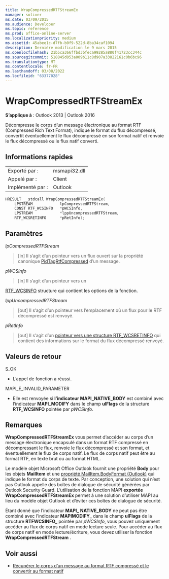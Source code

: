 ```yaml
---
title: WrapCompressedRTFStreamEx
manager: soliver
ms.date: 03/09/2015
ms.audience: Developer
ms.topic: reference
ms.prod: office-online-server
ms.localizationpriority: medium
ms.assetid: 45abee1c-d7fb-b0f9-522d-8ba34caf1094
description: Dernière modification le 9 mars 2015
ms.openlocfilehash: 21b5ca366ffbd3bfeca99285a880f41723cc344c
ms.sourcegitcommit: 518845d053a009b11c8d907a33822161c0b6bc96
ms.translationtype: MT
ms.contentlocale: fr-FR
ms.lasthandoff: 03/08/2022
ms.locfileid: "63377028"
---
```

# <a name="wrapcompressedrtfstreamex"></a>WrapCompressedRTFStreamEx

**S’applique à** : Outlook 2013 | Outlook 2016
  
Décompresse le corps d’un message électronique au format RTF (Compressed Rich Text Format), indique le format du flux décompressé, convertit éventuellement le flux décompressé en son format natif et renvoie le flux décompressé ou le flux natif converti.
  
## <a name="quick-info"></a>Informations rapides

|||
|:-----|:-----|
|Exporté par :  <br/> |msmapi32.dll  <br/> |
|Appelé par :  <br/> |Client  <br/> |
|Implémenté par :  <br/> |Outlook  <br/> |

```cpp
HRESULT __stdcall WrapCompressedRTFStreamEx( 
    LPSTREAM            lpCompressedRTFStream, 
    CONST RTF_WCSINFO   *pWCSInfo, 
    LPSTREAM            *lppUncompressedRTFStream, 
    RTF_WCSRETINFO      *pRetInfo); 

```

## <a name="parameters"></a>Paramètres

_lpCompressedRTFStream_
  
> [in] Il s’agit d’un pointeur vers un flux ouvert sur la propriété canonique [PidTagRtfCompressed](pidtagrtfcompressed-canonical-property.md) d’un message.

_pWCSInfo_
  
> [in] Il s’agit d’un pointeur vers un

   [RTF_WCSINFO](rtf_wcsinfo.md) structure qui contient les options de la fonction.

_lppUncompressedRTFStream_
  
> [out] Il s’agit d’un pointeur vers l’emplacement où un flux pour le RTF décompressé est renvoyé.

_pRetInfo_
  
> [out] Il s’agit d’un [pointeur vers une structure RTF_WCSRETINFO](rtf_wcsretinfo.md) qui contient des informations sur le format du flux décompressé renvoyé.

## <a name="return-values"></a>Valeurs de retour

S_OK
  
- L’appel de fonction a réussi.

MAPI_E_INVALID_PARAMETER
  
- Elle est renvoyée si **l’indicateur MAPI_NATIVE_BODY** est combiné avec l’indicateur **MAPI_MODIFY** dans le champ **ulFlags** de la structure **RTF_WCSINFO** pointée par _pWCSInfo_.

## <a name="remarks"></a>Remarques

**WrapCompressedRTFStreamEx** vous permet d’accéder au corps d’un message électronique encapsulé dans un format RTF compressé en décompressant le flux, renvoie le flux décompressé et son format, et éventuellement le flux de corps natif. Le flux de corps natif peut être au format RTF, en texte brut ou au format HTML.
  
Le modèle objet Microsoft Office Outlook fournit une propriété **Body** pour les objets **MailItem** et une [propriété MailItem.BodyFormat (Outlook)](https://msdn.microsoft.com/library/f635a0bc-20b7-206c-f558-a4ca2519670f%28Office.15%29.aspx) qui indique le format du corps de texte. Par conception, une solution qui n’est pas Outlook appelle des boîtes de dialogue de sécurité générées par Outlook Security Guard. L’utilisation de la fonction MAPI **exportée WrapCompressedRTFStreamEx** permet à une solution d’utiliser MAPI au lieu du modèle objet Outlook et d’éviter ces boîtes de dialogue de sécurité.
  
Étant donné que l’indicateur **MAPI\_ NATIVE_BODY** ne peut pas être combiné avec l’indicateur **MAPIMODIFY\_** dans le champ **ulFlags** de la structure **RTFWCSINFO\_** pointée par _pWCSInfo_, vous pouvez uniquement accéder au flux de corps natif en mode lecture seule. Pour accéder au flux de corps natif en mode lecture/écriture, vous devez utiliser la fonction **WrapCompressedRTFStream** .
  
## <a name="see-also"></a>Voir aussi

- [Récupérer le corps d’un message au format RTF compressé et le convertir au format natif](how-to-retrieve-the-body-of-a-message-in-compressed-rtf-and-convert.md)
